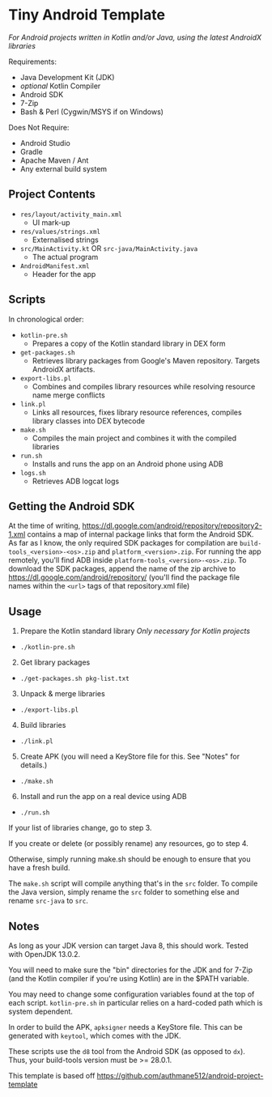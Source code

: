 # Tiny Android Template

*For Android projects written in Kotlin and/or Java, using the latest AndroidX libraries*

Requirements:
- Java Development Kit (JDK)
- *optional* Kotlin Compiler
- Android SDK
- 7-Zip
- Bash & Perl (Cygwin/MSYS if on Windows)

Does Not Require:
- Android Studio
- Gradle
- Apache Maven / Ant
- Any external build system

## Project Contents

- `res/layout/activity_main.xml`
	- UI mark-up
- `res/values/strings.xml`
	- Externalised strings
- `src/MainActivity.kt` OR `src-java/MainActivity.java`
	- The actual program
- `AndroidManifest.xml`
	- Header for the app

## Scripts

In chronological order:

- `kotlin-pre.sh`
	- Prepares a copy of the Kotlin standard library in DEX form
- `get-packages.sh`
	- Retrieves library packages from Google's Maven repository. Targets AndroidX artifacts.
- `export-libs.pl`
	- Combines and compiles library resources while resolving resource name merge conflicts
- `link.pl`
	- Links all resources, fixes library resource references, compiles library classes into DEX bytecode
- `make.sh`
	- Compiles the main project and combines it with the compiled libraries
- `run.sh`
	- Installs and runs the app on an Android phone using ADB
- `logs.sh`
	- Retrieves ADB logcat logs

## Getting the Android SDK

At the time of writing, https://dl.google.com/android/repository/repository2-1.xml contains a map of internal package links that form the Android SDK.
As far as I know, the only required SDK packages for compilation are `build-tools_<version>-<os>.zip` and `platform_<version>.zip`.
For running the app remotely, you'll find ADB inside `platform-tools_<version>-<os>.zip`.
To download the SDK packages, append the name of the zip archive to https://dl.google.com/android/repository/
(you'll find the package file names within the `<url>` tags of that repository.xml file)

## Usage

1) Prepare the Kotlin standard library *Only necessary for Kotlin projects*
- `./kotlin-pre.sh`

2) Get library packages
- `./get-packages.sh pkg-list.txt`

3) Unpack & merge libraries
- `./export-libs.pl`

4) Build libraries
- `./link.pl`

5) Create APK (you will need a KeyStore file for this. See "Notes" for details.)
- `./make.sh`

6) Install and run the app on a real device using ADB
- `./run.sh`

If your list of libraries change, go to step 3.

If you create or delete (or possibly rename) any resources, go to step 4.

Otherwise, simply running make.sh should be enough to ensure that you have a fresh build.

The `make.sh` script will compile anything that's in the `src` folder.
To compile the Java version, simply rename the `src` folder to something else and rename `src-java` to `src`.

## Notes

As long as your JDK version can target Java 8, this should work. Tested with OpenJDK 13.0.2.

You will need to make sure the "bin" directories for the JDK and for 7-Zip (and the Kotlin compiler if you're using Kotlin) are in the $PATH variable.

You may need to change some configuration variables found at the top of each script. `kotlin-pre.sh` in particular relies on a hard-coded path which is system dependent.

In order to build the APK, `apksigner` needs a KeyStore file. This can be generated with `keytool`, which comes with the JDK.

These scripts use the `d8` tool from the Android SDK (as opposed to `dx`). Thus, your build-tools version must be >= 28.0.1.

This template is based off https://github.com/authmane512/android-project-template

